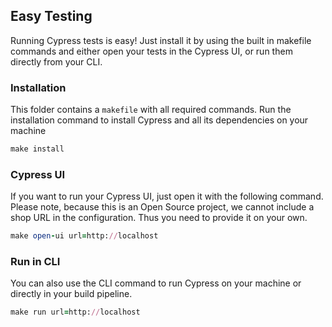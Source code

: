 
## Easy Testing

Running Cypress tests is easy!
Just install it by using the built in makefile commands
and either open your tests in the Cypress UI, or run them directly from your CLI.


### Installation

This folder contains a `makefile` with all required commands.
Run the installation command to install Cypress and all its dependencies on your machine

```ruby 
make install
```


### Cypress UI
If you want to run your Cypress UI, just open it with the following command.
Please note, because this is an Open Source project, we cannot include a
shop URL in the configuration. Thus you need to provide it on your own.

```ruby 
make open-ui url=http://localhost
```

### Run in CLI
You can also use the CLI command to run Cypress on your machine or directly
in your build pipeline.

```ruby 
make run url=http://localhost
```

